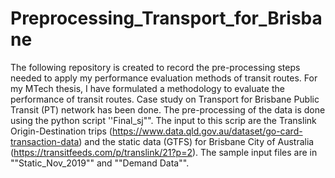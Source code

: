 # Preprocessing_Transport_for_Brisbane
The following repository is created to record the pre-processing steps needed to apply my performance evaluation methods  of transit routes.
For my MTech thesis, I have formulated a methodology to evaluate the performance of transit routes. Case study on Transport for Brisbane Public Transit (PT) network has been done.
The pre-processing of the data is done using the python script ''Final_sj"".
The input to this scrip are the Translink Origin-Destination trips (https://www.data.qld.gov.au/dataset/go-card-transaction-data) and the static data (GTFS) for Brisbane City of Australia (https://transitfeeds.com/p/translink/21?p=2).
The sample input files are in ""Static_Nov_2019"" and ""Demand Data"".
